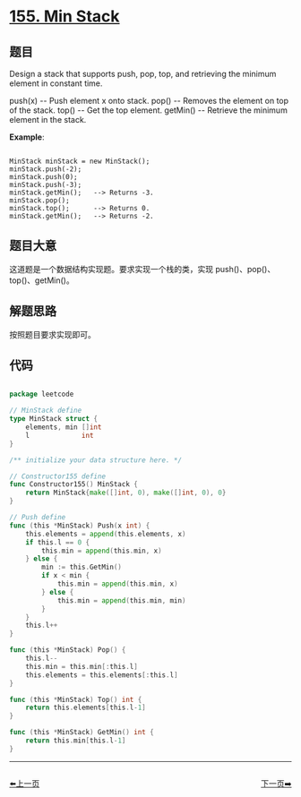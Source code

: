 # [155. Min Stack](https://leetcode.com/problems/min-stack/)

## 题目

Design a stack that supports push, pop, top, and retrieving the minimum element in constant time.

push(x) -- Push element x onto stack.
pop() -- Removes the element on top of the stack.
top() -- Get the top element.
getMin() -- Retrieve the minimum element in the stack.



**Example**:

```

MinStack minStack = new MinStack();
minStack.push(-2);
minStack.push(0);
minStack.push(-3);
minStack.getMin();   --> Returns -3.
minStack.pop();
minStack.top();      --> Returns 0.
minStack.getMin();   --> Returns -2.

```

## 题目大意

这道题是一个数据结构实现题。要求实现一个栈的类，实现 push()、pop()、top()、getMin()。


## 解题思路

按照题目要求实现即可。

## 代码

```go

package leetcode

// MinStack define
type MinStack struct {
	elements, min []int
	l             int
}

/** initialize your data structure here. */

// Constructor155 define
func Constructor155() MinStack {
	return MinStack{make([]int, 0), make([]int, 0), 0}
}

// Push define
func (this *MinStack) Push(x int) {
	this.elements = append(this.elements, x)
	if this.l == 0 {
		this.min = append(this.min, x)
	} else {
		min := this.GetMin()
		if x < min {
			this.min = append(this.min, x)
		} else {
			this.min = append(this.min, min)
		}
	}
	this.l++
}

func (this *MinStack) Pop() {
	this.l--
	this.min = this.min[:this.l]
	this.elements = this.elements[:this.l]
}

func (this *MinStack) Top() int {
	return this.elements[this.l-1]
}

func (this *MinStack) GetMin() int {
	return this.min[this.l-1]
}

```


----------------------------------------------
<div style="display: flex;justify-content: space-between;align-items: center;">
<p><a href="https://books.halfrost.com/leetcode/ChapterFour/0100~0199/0154.Find-Minimum-in-Rotated-Sorted-Array-II/">⬅️上一页</a></p>
<p><a href="https://books.halfrost.com/leetcode/ChapterFour/0100~0199/0160.Intersection-of-Two-Linked-Lists/">下一页➡️</a></p>
</div>
